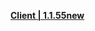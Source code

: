 
**[Client | 1.1.55new](https://autopatchcnws.yuanshen.com/client_app/beta_pc/20201204_14d758a0ff12fdc7/yuanshen_beta1.1.55new.zip)**
